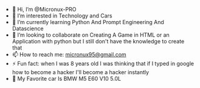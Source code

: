 - 👋 Hi, I’m @Micronux-PRO
- 👀 I’m interested in Technology and Cars
- 🌱 I’m currently learning Python And Prompt Engineering And Datascience
- 💞️ I’m looking to collaborate on Creating A Game in HTML or an Application with python but I still don't have the knowledge to create that
- 📫 How to reach me: micronux95@gmail.com
- ⚡ Fun fact: when I was 8 years old I was thinking that if I typed in google how to become a hacker I'll become a hacker instantly
- 💓 My Favorite car Is BMW M5 E60 V10 5.0L
